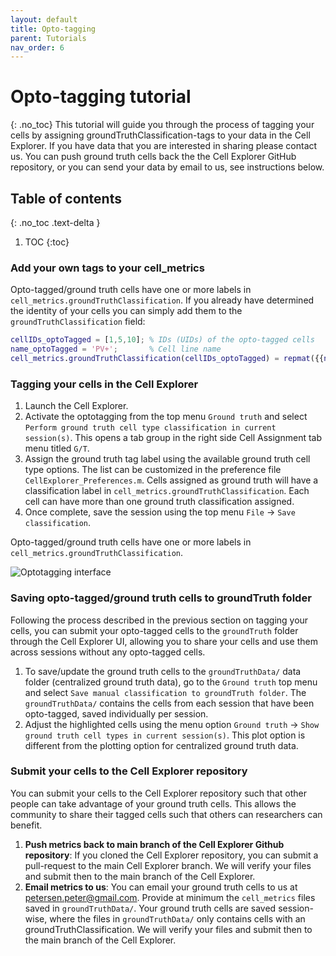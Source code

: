 ```yaml
---
layout: default
title: Opto-tagging
parent: Tutorials
nav_order: 6
---
```

# Opto-tagging tutorial
{: .no_toc}
This tutorial will guide you through the process of tagging your cells by assigning groundTruthClassification-tags to your data in the Cell Explorer. If you have data that you are interested in sharing please contact us. You can push ground truth cells back the the Cell Explorer GitHub repository, or you can send your data by email to us, see instructions below.

## Table of contents
{: .no_toc .text-delta }

1. TOC
{:toc}

### Add your own tags to your cell_metrics
Opto-tagged/ground truth cells have one or more labels in `cell_metrics.groundTruthClassification`. If you already have determined the identity of your cells you can simply add them to the `groundTruthClassification` field:
```m
cellIDs_optoTagged = [1,5,10]; % IDs (UIDs) of the opto-tagged cells
name_optoTagged = 'PV+';       % Cell line name
cell_metrics.groundTruthClassification(cellIDs_optoTagged) = repmat({{name_optoTagged}},length(cellIDs_optoTagged),1);
```

### Tagging your cells in the Cell Explorer
1. Launch the Cell Explorer.
2. Activate the optotagging from the top menu `Ground truth` and select `Perform ground truth cell type classification in current session(s)`. This opens a tab group in the right side Cell Assignment tab menu titled `G/T`. 
3. Assign the ground truth tag label using the available ground truth cell type options. The list can be customized in the preference file `CellExplorer_Preferences.m`. Cells assigned as ground truth will have a classification label in `cell_metrics.groundTruthClassification`. Each cell can have more than one ground truth classification assigned.
4. Once complete, save the session using the top menu `File` -> `Save classification`.

Opto-tagged/ground truth cells have one or more labels in `cell_metrics.groundTruthClassification`. 

![Optotagging interface](https://buzsakilab.com/wp/wp-content/uploads/2020/01/Cell-Explorer-optotagged-cells-2.png)

### Saving opto-tagged/ground truth cells to groundTruth folder
Following the process described in the previous section on tagging your cells, you can submit your opto-tagged cells to the `groundTruth` folder through the Cell Explorer UI, allowing you to share your cells and use them across sessions without any opto-tagged cells. 

1. To save/update the ground truth cells to the `groundTruthData/` data folder (centralized ground truth data), go to the `Ground truth` top menu and select `Save manual classification to groundTruth folder`. The `groundTruthData/` contains the cells from each session that have been opto-tagged, saved individually per session.
2. Adjust the highlighted cells using the menu option `Ground truth` -> `Show ground truth cell types in current session(s)`. This plot option is different from the plotting option for centralized ground truth data. 

### Submit your cells to the Cell Explorer repository
You can submit your cells to the Cell Explorer repository such that other people can take advantage of your ground truth cells. This allows the community to share their tagged cells such that others can researchers can benefit.

1. __Push metrics back to main branch of the Cell Explorer Github repository__: If you cloned the Cell Explorer repository, you can submit a pull-request to the main Cell Explorer branch. We will verify your files and submit then to the main branch of the Cell Explorer. 
2. __Email metrics to us__: You can email your ground truth cells to us at petersen.peter@gmail.com. Provide at minimum the `cell_metrics` files saved in `groundTruthData/`. Your ground truth cells are saved session-wise, where the files in  `groundTruthData/` only contains cells with an groundTruthClassification. We will verify your files and submit then to the main branch of the Cell Explorer. 